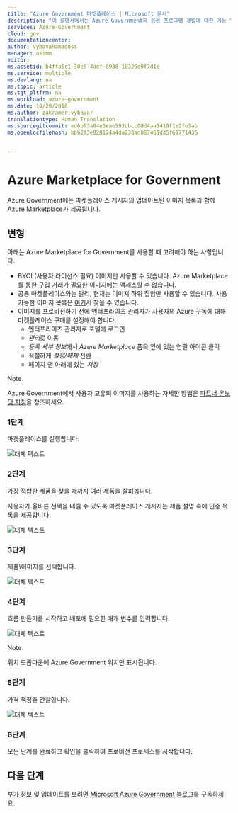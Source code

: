 ```yaml
---
title: "Azure Government 마켓플레이스 | Microsoft 문서"
description: "이 설명서에서는 Azure Government의 응용 프로그램 개발에 대한 기능 및 지침을 비교합니다."
services: Azure-Government
cloud: gov
documentationcenter: 
author: VybavaRamadoss
manager: asimm
editor: 
ms.assetid: b4ffa6c1-30c9-4aef-8938-10326e9f7d1e
ms.service: multiple
ms.devlang: na
ms.topic: article
ms.tgt_pltfrm: na
ms.workload: azure-government
ms.date: 10/20/2016
ms.author: zakramer;vybavar
translationtype: Human Translation
ms.sourcegitcommit: ed6b53a04e5eae593dbcc08d4aa5410f1e2fe3ab
ms.openlocfilehash: bbb2f3e928124a4da238ad887461d35f69771436


---
```

# <a name="azure-marketplace-for-government"></a>Azure Marketplace for Government
Azure Government에는 마켓플레이스 게시자의 업데이트된 이미지 목록과 함께 Azure Marketplace가 제공됩니다. 

## <a name="variations"></a>변형
아래는 Azure Marketplace for Government를 사용할 때 고려해야 하는 사항입니다.

* BYOL(사용자 라이선스 필요) 이미지만 사용할 수 있습니다. Azure Marketplace를 통한 구입 거래가 필요한 이미지에는 액세스할 수 없습니다.
* 공용 마켓플레이스와는 달리, 현재는 이미지 하위 집합만 사용할 수 있습니다. 사용 가능한 이미지 목록은 [여기](../azure-government-image-gallery.md)서 찾을 수 있습니다. 
* 이미지를 프로비전하기 전에 엔터프라이즈 관리자가 사용자의 Azure 구독에 대해 마켓플레이스 구매를 설정해야 합니다.
  * 엔터프라이즈 관리자로 포털에 로그인
  * *관리*로 이동
  * *등록 세부 정보*에서 *Azure Marketplace* 품목 옆에 있는 연필 아이콘 클릭
  * 적절하게 *설정/해제* 전환
  * 페이지 맨 아래에 있는 *저장*

> [!NOTE]
> Azure Government에서 사용자 고유의 이미지를 사용하는 자세한 방법은 [파트너 온보딩 지침](documentation-government-manage-marketplace-partners.md)을 참조하세요.
> 
> 

### <a name="step-1"></a>1단계
마켓플레이스를 실행합니다.

![대체 텍스트](./media/government-manage-marketplace-launch.png)  

### <a name="step-2"></a>2단계
가장 적합한 제품을 찾을 때까지 여러 제품을 살펴봅니다.

사용자가 올바른 선택을 내릴 수 있도록 마켓플레이스 게시자는 제품 설명 속에 인증 목록을 제공합니다. 

![대체 텍스트](./media/government-manage-marketplace-service.png)

### <a name="step-3"></a>3단계
제품\이미지를 선택합니다.

![대체 텍스트](./media/government-manage-marketplace-image.png)

### <a name="step-4"></a>4단계
흐름 만들기를 시작하고 배포에 필요한 매개 변수를 입력합니다.

![대체 텍스트](./media/government-manage-marketplace-deployment.png)

> [!NOTE]
> 위치 드롭다운에 Azure Government 위치만 표시됩니다.
> 
> 

### <a name="step-5"></a>5단계
가격 책정을 관찰합니다.

![대체 텍스트](./media/government-manage-marketplace-pricing.png)

### <a name="step-6"></a>6단계
모든 단계를 완료하고 확인을 클릭하여 프로비전 프로세스를 시작합니다.

## <a name="next-steps"></a>다음 단계
부가 정보 및 업데이트를 보려면 [Microsoft Azure Government 블로그](https://blogs.msdn.microsoft.com/azuregov/)를 구독하세요.




<!--HONumber=Nov16_HO3-->


